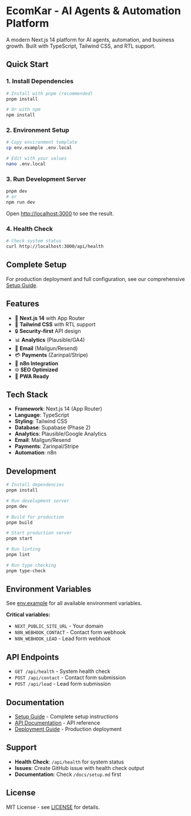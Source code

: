 # EcomKar - AI Agents & Automation Platform

A modern Next.js 14 platform for AI agents, automation, and business growth. Built with TypeScript, Tailwind CSS, and RTL support.

## Quick Start

### 1. Install Dependencies
```bash
# Install with pnpm (recommended)
pnpm install

# Or with npm
npm install
```

### 2. Environment Setup
```bash
# Copy environment template
cp env.example .env.local

# Edit with your values
nano .env.local
```

### 3. Run Development Server
```bash
pnpm dev
# or
npm run dev
```

Open [http://localhost:3000](http://localhost:3000) to see the result.

### 4. Health Check
```bash
# Check system status
curl http://localhost:3000/api/health
```

## Complete Setup

For production deployment and full configuration, see our comprehensive [Setup Guide](/docs/setup.md).

## Features

- 🚀 **Next.js 14** with App Router
- 🎨 **Tailwind CSS** with RTL support
- 🔒 **Security-first** API design
- 📊 **Analytics** (Plausible/GA4)
- 📧 **Email** (Mailgun/Resend)
- 💳 **Payments** (Zarinpal/Stripe)
- 🤖 **n8n Integration**
- 🌐 **SEO Optimized**
- 📱 **PWA Ready**

## Tech Stack

- **Framework**: Next.js 14 (App Router)
- **Language**: TypeScript
- **Styling**: Tailwind CSS
- **Database**: Supabase (Phase 2)
- **Analytics**: Plausible/Google Analytics
- **Email**: Mailgun/Resend
- **Payments**: Zarinpal/Stripe
- **Automation**: n8n

## Development

```bash
# Install dependencies
pnpm install

# Run development server
pnpm dev

# Build for production
pnpm build

# Start production server
pnpm start

# Run linting
pnpm lint

# Run type checking
pnpm type-check
```

## Environment Variables

See [env.example](env.example) for all available environment variables.

**Critical variables:**
- `NEXT_PUBLIC_SITE_URL` - Your domain
- `N8N_WEBHOOK_CONTACT` - Contact form webhook
- `N8N_WEBHOOK_LEAD` - Lead form webhook

## API Endpoints

- `GET /api/health` - System health check
- `POST /api/contact` - Contact form submission
- `POST /api/lead` - Lead form submission

## Documentation

- [Setup Guide](/docs/setup.md) - Complete setup instructions
- [API Documentation](/docs/api.md) - API reference
- [Deployment Guide](/docs/deployment.md) - Production deployment

## Support

- **Health Check**: `/api/health` for system status
- **Issues**: Create GitHub issue with health check output
- **Documentation**: Check `/docs/setup.md` first

## License

MIT License - see [LICENSE](LICENSE) for details.
